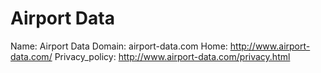 
# Airport Data

Name: Airport Data
Domain: airport-data.com
Home: http://www.airport-data.com/
Privacy_policy: http://www.airport-data.com/privacy.html
